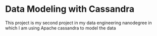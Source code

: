 # Data Modeling with Cassandra

This project is my second project in my data engineering nanodegree in which I am using Apache cassandra to model the data
